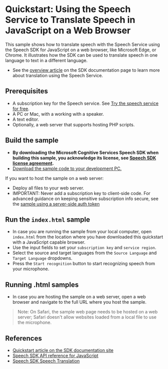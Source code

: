 # Quickstart: Using the Speech Service to Translate Speech in JavaScript on a Web Browser

This sample shows how to translate speech with the Speech Service using the Speech SDK for JavaScript on a web browser, like Microsoft Edge, or Chrome. It illustrates how the SDK can be used to translate speech in one language to text in a different language.

* See the [overview article](https://docs.microsoft.com/azure/cognitive-services/speech-service/speech-translation) on the SDK documentation page to learn more about translation using the Speech Service.

## Prerequisites

* A subscription key for the Speech service. See [Try the speech service for free](https://docs.microsoft.com/azure/cognitive-services/speech-service/get-started).
* A PC or Mac, with a working with a speaker.
* A text editor.
* Optionally, a web server that supports hosting PHP scripts.

## Build the sample

* **By downloading the Microsoft Cognitive Services Speech SDK when building this sample, you acknowledge its license, see [Speech SDK license agreement](https://aka.ms/csspeech/license).**
* [Download the sample code to your development PC.](/README.md#get-the-samples)

If you want to host the sample on a web server:

* Deploy all files to your web server.
* IMPORTANT: Never add a subscription key to client-side code. For advanced guidance on keeping sensitive subscription info secure, see the [sample using a server-side auth token](https://github.com/Azure-Samples/cognitive-services-speech-sdk/tree/master/samples/js/browser)

## Run the `index.html` sample

* In case you are running the sample from your local computer, open `index.html` from the location where you have downloaded this quickstart with a JavaScript capable browser.
* Use the input fields to set your `subscription key` and `service region`.
* Select the source and target languages from the `Source Language` and `Target Language` dropdowns.
* Press the `Start recognition` button to start recognizing speech from your microphone.
  
## Running .html samples
* In case you are hosting the sample on a web server, open a web browser and navigate to the full URL where you host the sample.

> Note: On Safari, the sample web page needs to be hosted on a web server; Safari doesn't allow websites loaded from a local file to use the microphone.

## References

* [Quickstart article on the SDK documentation site](https://docs.microsoft.com/azure/cognitive-services/speech-service/quickstart-js-browser)
* [Speech SDK API reference for JavaScript](https://aka.ms/csspeech/javascriptref)
* [Speech SDK Speech Translation](https://docs.microsoft.com/azure/cognitive-services/speech-service/speech-translation)
